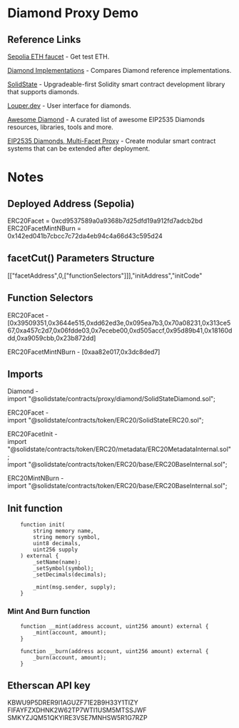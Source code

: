 # Diamond Proxy Demo
## Reference Links
[Sepolia ETH faucet](https://faucets.chain.link/) - Get test ETH.

[Diamond Implementations](https://github.com/mudgen/diamond) - Compares Diamond reference implementations.

[SolidState](https://github.com/solidstate-network/solidstate-solidity) - Upgradeable-first Solidity smart contract development library that supports diamonds.

[Louper.dev](https://louper.dev/) - User interface for diamonds.

[Awesome Diamond](https://github.com/mudgen/awesome-diamonds) - A curated list of awesome EIP2535 Diamonds resources, libraries, tools and more.

[EIP2535 Diamonds, Multi-Facet Proxy](https://eips.ethereum.org/EIPS/eip-2535) - Create modular smart contract systems that can be extended after deployment.

# Notes
## Deployed Address (Sepolia)
ERC20Facet = 0xcd9537589a0a9368b7d25dfd19a912fd7adcb2bd
ERC20FacetMintNBurn = 0x142ed041b7cbcc7c72da4eb94c4a66d43c595d24

## facetCut() Parameters Structure
\[\["facetAddress",0,\["functionSelectors"\]\]\],"initAddress","initCode"

## Function Selectors
ERC20Facet - [0x39509351,0x3644e515,0xdd62ed3e,0x095ea7b3,0x70a08231,0x313ce567,0xa457c2d7,0x06fdde03,0x7ecebe00,0xd505accf,0x95d89b41,0x18160ddd,0xa9059cbb,0x23b872dd]  

ERC20FacetMintNBurn - [0xaa82e017,0x3dc8ded7]

## Imports
Diamond -  
import "@solidstate/contracts/proxy/diamond/SolidStateDiamond.sol";

ERC20Facet -  
import "@solidstate/contracts/token/ERC20/SolidStateERC20.sol";

ERC20FacetInit -  
import "@solidstate/contracts/token/ERC20/metadata/ERC20MetadataInternal.sol";  
import "@solidstate/contracts/token/ERC20/base/ERC20BaseInternal.sol";

ERC20MintNBurn -  
import "@solidstate/contracts/token/ERC20/base/ERC20BaseInternal.sol";

## Init function
```
    function init(
        string memory name,
        string memory symbol,
        uint8 decimals,
        uint256 supply
    ) external {
        _setName(name);
        _setSymbol(symbol);
        _setDecimals(decimals);

        _mint(msg.sender, supply);
    }
```

### Mint And Burn function
```
    function __mint(address account, uint256 amount) external {
        _mint(account, amount);
    }

    function __burn(address account, uint256 amount) external {
        _burn(account, amount);
    }
```

## Etherscan API key
KBWU9P5DRER9I1AGUZF71E2B9H33Y1TIZY  
FIFAYFZXDHNK2W62TP7WTI1USM5MTSSJWF  
SMKYZJQM51QKYIRE3VSE7MNHSW5R1G7RZP